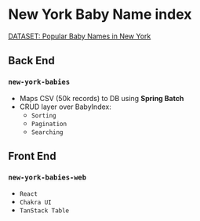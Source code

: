 # New York Baby Name index

[DATASET: Popular Baby Names in New York](https://catalog.data.gov/dataset/popular-baby-names)

## Back End
###  `new-york-babies`
- Maps CSV (50k records) to DB using **Spring Batch**
- CRUD layer over BabyIndex:
  - `Sorting`
  - `Pagination`
  - `Searching`

## Front End
### `new-york-babies-web`
- `React`
- `Chakra UI`
- `TanStack Table`